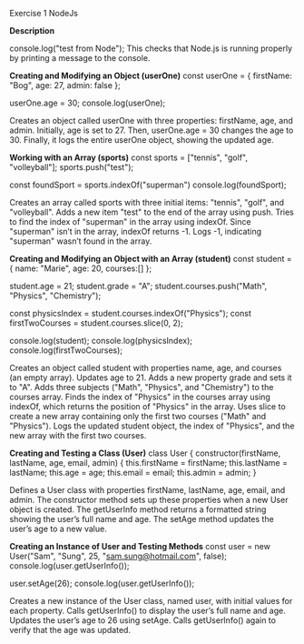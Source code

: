 Exercise 1 NodeJs

**Description**

console.log("test from Node");
This checks that Node.js is running properly by printing a message to the console.

**Creating and Modifying an Object (userOne)**
const userOne = {
    firstName: "Bog",
    age: 27,
    admin: false
};

userOne.age = 30;
console.log(userOne);

Creates an object called userOne with three properties: firstName, age, and admin.
Initially, age is set to 27.
Then, userOne.age = 30 changes the age to 30.
Finally, it logs the entire userOne object, showing the updated age.

**Working with an Array (sports)**
const sports = ["tennis", "golf", "volleyball"];
sports.push("test");

const foundSport = sports.indexOf("superman")
console.log(foundSport);

Creates an array called sports with three initial items: "tennis", "golf", and "volleyball".
Adds a new item "test" to the end of the array using push.
Tries to find the index of "superman" in the array using indexOf. Since "superman" isn’t in the array, indexOf returns -1.
Logs -1, indicating "superman" wasn’t found in the array.

**Creating and Modifying an Object with an Array (student)**
const student = {
    name: "Marie",
    age: 20,
    courses:[]
};

student.age = 21;
student.grade = "A";
student.courses.push("Math", "Physics", "Chemistry");

const physicsIndex = student.courses.indexOf("Physics");
const firstTwoCourses = student.courses.slice(0, 2);

console.log(student);
console.log(physicsIndex);
console.log(firstTwoCourses);


Creates an object called student with properties name, age, and courses (an empty array).
Updates age to 21.
Adds a new property grade and sets it to "A".
Adds three subjects ("Math", "Physics", and "Chemistry") to the courses array.
Finds the index of "Physics" in the courses array using indexOf, which returns the position of "Physics" in the array.
Uses slice to create a new array containing only the first two courses ("Math" and "Physics").
Logs the updated student object, the index of "Physics", and the new array with the first two courses.


**Creating and Testing a Class (User)**
class User {
    constructor(firstName, lastName, age, email, admin) {
        this.firstName = firstName;
        this.lastName = lastName;
        this.age = age;
        this.email = email;
        this.admin = admin;
    }

Defines a User class with properties firstName, lastName, age, email, and admin.
The constructor method sets up these properties when a new User object is created.
The getUserInfo method returns a formatted string showing the user’s full name and age.
The setAge method updates the user’s age to a new value.

**Creating an Instance of User and Testing Methods**
const user = new User("Sam", "Sung", 25, "sam.sung@hotmail.com", false);
console.log(user.getUserInfo());

user.setAge(26);
console.log(user.getUserInfo());

Creates a new instance of the User class, named user, with initial values for each property.
Calls getUserInfo() to display the user’s full name and age.
Updates the user’s age to 26 using setAge.
Calls getUserInfo() again to verify that the age was updated.

